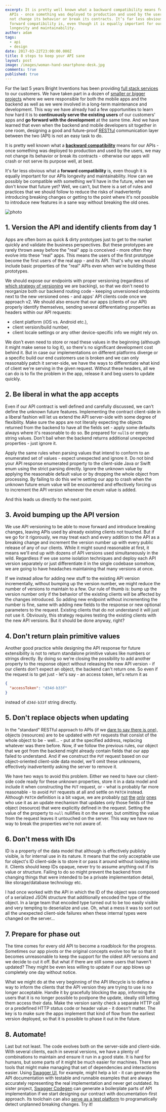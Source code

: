 ```yaml
---
excerpt: It is pretty well known what a backward compatibility means for our
  APIs - once something was deployed to production and used by the users, we may
  not change its behavior or break its contracts. It’s far less obvious what a
  forward compatibility is, even though it is equally important for our APIs
  longevity and maintainability.
author: adam
tags:
  - api
  - design
date: 2017-03-22T23:00:00.000Z
title: 8 steps to keep your API sane
layout: post
image: /images/woman-hand-smartphone-desk.jpg
comments: true
published: true
---
```

For the last 5 years Bright Inventions has been providing [full stack services](/what-we-offer/) to our customers. We have taken part in a dozen of [smaller or bigger projects](/projects/) where we were responsible for both the mobile apps and the backend as well as we were involved in a long-term maintenance and development. This way we have already had a few opportunities to learn how hard it is to **continuously serve the existing users** of our customers' apps and **go forward with the development** at the same time. And we have learned that even when the backend and mobile developers sit together in one room, designing a good and future-proof [RESTful](https://en.wikipedia.org/wiki/Representational_state_transfer) communication layer between the two (API) is not an easy task to do.

It is pretty well known what a **[backward compatibility](https://www.garfieldtech.com/blog/backward-compatibility)** means for our APIs - once something was deployed to production and used by the users, we may not change its behavior or break its contracts - otherwise our apps will crash or not serve its purpose well, at best. 

It's far less obvious what a **forward compatibility** is, even though it is equally important for our APIs longevity and maintainability. How can we possibly be compatible with something we'll have in the future, when we don't know that future yet? Well, we can't, but there is a set of rules and practices that we should follow to reduce the risks of inadvertently introducing breaking changes or getting to the point where it's not possible to introduce new features in a sane way without breaking the old ones. 

![photo](/images/woman-hand-smartphone-desk.jpg)

## 1. Version the API and identify clients from day 1

Apps are often born as quick & dirty prototypes just to get to the market quickly and validate the business perspectives. But these prototypes are rarely thrown away before the "real" app is conceived - more often they evolve into these "real" apps. This means the users of the first prototype become the first users of the real app - and its API. That's why we should include basic properties of the "real" APIs even when we're building these prototypes. 

We should expose our endpoints with proper versioning (regardless of [which strategy of versioning](https://www.troyhunt.com/your-api-versioning-is-wrong-which-is/) we are backing), so that we don't need to reorganize both our backend routing code - keeping unversioned endpoints next to the new versioned ones - and apps' API clients code once we approach v2. We should also ensure that our apps (clients of our API) properly identify themselves, sending several differentiating properties as headers within our API requests:

* client platform (iOS vs. Android etc.),
* client version/build number,
* client locale settings or any other device-specific info we might rely on.

We don't even need to store or read these values in the beginning (although it might make sense to log it), so there's no significant development cost behind it. But in case our implementations on different platforms diverge or a specific build our end customers use is broken and we can only reasonably patch it server-side, we have the ways to differentiate what kind of client we're serving in the given request. Without these headers, all we can do is to fix the problem in the app, release it and beg users to update quickly.

## 2. Be liberal in what the app accepts

Even if our API contract is well defined and carefully discussed, we can't define the unknown future features. Implementing the contract client-side in a liberal fashion will let us extend the API server-side with some degree of flexibility. Make sure the apps are not literally expecting the objects returned from the backend to have all the fields set - apply some defaults always where it's reasonable to do so. Be prepared for `null`s or empty string values. Don't bail when the backend returns additional unexpected properties - just ignore it. 

Apply the same rules when parsing values that intend to conform to an enumerated set of values - expect unexpected and ignore it. Do not bind your API response enumerated property to the client-side Java or Swift enum using the strict parsing directly. Ignore the unknown value by applying the reasonable default value or by dropping the whole object from processing. By failing to do this we're setting our app to crash when the unknown future enum value will be encountered and effectively forcing us to increment the API version whenever the enum value is added. 

And this leads us directly to the next point.

## 3. Avoid bumping up the API version

We use API versioning to be able to move forward and introduce breaking changes, leaving APIs used by already existing clients not touched. But if we go for it rigorously, we may treat each and every addition to the API as a breaking change and increment the version number up with every public release of any of our clients. While it might sound reasonable at first, it means we'll end up with dozens of API versions used simultaneously in the wild. Regardless if we use some isolation techniques and deploy each API version separately or just differentiate it in the single codebase somehow, we are going to have headaches maintaining that many versions at once.

If we instead allow for adding new stuff to the existing API version incrementally, without bumping up the version number, we might reduce the number of versions to maintain to a few. Our rule of thumb is: bump up the version number only if the behavior of the existing clients will be affected by the changes introduced. So adding new endpoint without incrementing the number is fine, same with adding new fields to the response or new optional parameters to the request. Existing clients that do not understand it will just not use it. Obviously, this strategy requires testing the existing clients with the new API versions. But it should be done anyway, right?

## 4. Don't return plain primitive values

Another good practice while designing the API response for future extensibility is not to return standalone primitive values like numbers or strings directly. By doing so we're closing the possibility to add another property to the response object without releasing the new API version - if our clients don't expect an object, the backend can't return one. So even if the request is to get just - let's say - an access token, let's return it as 

```json
{
  "accessToken": "d34d-b33f"
}
```

instead of `d34d-b33f` string directly.

## 5. Don't replace objects when updating

In the "standard" RESTful approach to APIs (if we [dare to say there is one](http://stackoverflow.com/questions/671118/what-exactly-is-restful-programming)), objects (resources) are to be updated with `PUT` requests that consist of the whole object to be - well... - put at the specified address, replacing whatever was there before. Now, if we follow the previous rules, our object that we got from the backend might already contain fields that our app failed to understand. And if we construct the `PUT` request based on our object-oriented client-side data model, we'll omit these unknowns, effectively inadvertently asking the server to remove it.

We have two ways to avoid this problem. Either we need to have our client-side code ready for these unknown properties, store it in a data model and include it when constructing the `PUT` request, or - what is probably far more reasonable - to avoid `PUT` requests at all and settle on `PATCH` instead. Although `PATCH` definition is a bit vague, we are probably [not](https://www.drupal.org/docs/8/core/modules/rest/4-patch-for-updating-content-entities) [the](http://stackoverflow.com/questions/28459418/rest-api-put-vs-patch-with-real-life-examples) [only](https://blogs.sap.com/2013/01/30/simplify-change-operations-using-patch/) [ones](http://stackoverflow.com/questions/19414979/how-do-you-indicate-request-the-deletion-of-an-object-property-in-a-rest-patch) who use it as an update mechanism that updates only those fields of the object (resource) that were explicitly defined in the request. Setting the value of the property to `null` nullifies it on the server, but omitting the value from the request leaves it untouched on the server. This way we have no way to break the properties we're not aware of.

## 6. Don't mess with IDs

ID is a property of the data model that although is effectively publicly visible, is for internal use in its nature. It means that the only acceptable use for object's ID client-side is to store it or pass it around without looking into it. Clients should keep IDs opaque, never try to assume anything out if its value or structure. Failing to do so might prevent the backend from changing things that were intended to be a private implementation detail, like storage/database technology etc.

I had once worked with the API in which the ID of the object was composed of a serialized JSON structure that additionally encoded the type of the object. In a large team that encoded type turned out to be too easily visible and very tempting to deserialize and use. Oh, what a mess it was to sort out all the unexpected client-side failures when these internal types were changed on the server...

## 7. Prepare for phase out

The time comes for every old API to become a roadblock for the progress. Sometimes our app pivots or the original concepts evolve too far so that it becomes unreasonable to keep the support for the oldest API versions and we decide to cut it off. But what if there are still some users that haven't updated? They might be even less willing to update if our app blows up completely one day without notice.

What we might do at the very beginning of the API lifecycle is to define a way to inform the clients that the API version they are trying to use is no longer acceptable. Handle it by gracefully blocking the app, informing the users that it is no longer possible to postpone the update, ideally still letting them access their data. Make the version sanity check a separate HTTP call or a predefined HTTP status code or header value - it doesn't matter. The key is to make sure the apps implement that kind of flow from the earliest version deployed, so that it is possible to phase it out in the future.

## 8. Automate!

Last but not least. The code evolves both on the server-side and client-side. With several clients, each in several versions, we have a plenty of combinations to maintain and ensure it run in a good state. It is hard for humans, but some parts of it might be much easier for machines. There are tools that might make managing that set of dependencies and interactions easier. Using [Swagger UI](http://swagger.io/swagger-ui/), for example, might help a lot - it can generate the API documentation with testable and runnable examples that are always accurately representing the real implementation and never get outdated. Its sister project, [Swagger Codegen](http://swagger.io/swagger-codegen/) can generate a boilerplate parts of API implementation if we start designing our contract with documentation-first approach. Its toolchain can also [serve as a test platform](http://swagger.io/using-swagger-to-detect-breaking-api-changes/) to programatically detect unplanned breaking changes. Try it!